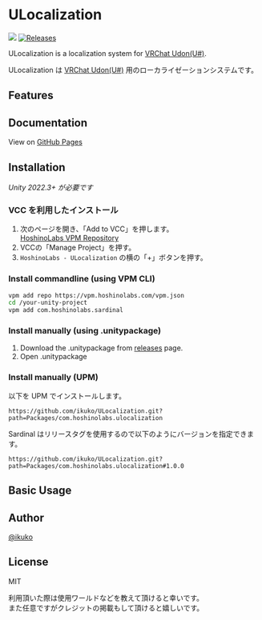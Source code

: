 # ULocalization

![](https://img.shields.io/badge/unity-2022.3+-000.svg)
[![Releases](https://img.shields.io/github/release/ikuko/ULocalization.svg)](https://github.com/ikuko/ULocalization/releases)

ULocalization is a localization system for <a href="https://udonsharp.docs.vrchat.com/">VRChat Udon(U#)</a>.  

ULocalization は <a href="https://udonsharp.docs.vrchat.com/">VRChat Udon(U#)</a> 用のローカライゼーションシステムです。  

## Features

## Documentation

View on [GitHub Pages](https://ikuko.github.io/ULocalization/)

## Installation

*Unity 2022.3+ が必要です*

### VCC を利用したインストール

1. 次のページを開き、「Add to VCC」を押します。  
  [HoshinoLabs VPM Repository](https://vpm.hoshinolabs.com/)
2. VCCの「Manage Project」を押す。
3. `HoshinoLabs - ULocalization` の横の「+」ボタンを押す。

### Install commandline (using VPM CLI)

```bash
vpm add repo https://vpm.hoshinolabs.com/vpm.json
cd /your-unity-project
vpm add com.hoshinolabs.sardinal
```

### Install manually (using .unitypackage)

1. Download the .unitypackage from [releases](https://github.com/ikuko/ULocalization/releases) page.
2. Open .unitypackage

### Install manually (UPM)

以下を UPM でインストールします。

```
https://github.com/ikuko/ULocalization.git?path=Packages/com.hoshinolabs.ulocalization
```

Sardinal はリリースタグを使用するので以下のようにバージョンを指定できます。

```
https://github.com/ikuko/ULocalization.git?path=Packages/com.hoshinolabs.ulocalization#1.0.0
```

## Basic Usage

## Author

[@ikuko](https://x.com/magi_ikuko)

## License

MIT  

利用頂いた際は使用ワールドなどを教えて頂けると幸いです。  
また任意ですがクレジットの掲載もして頂けると嬉しいです。
